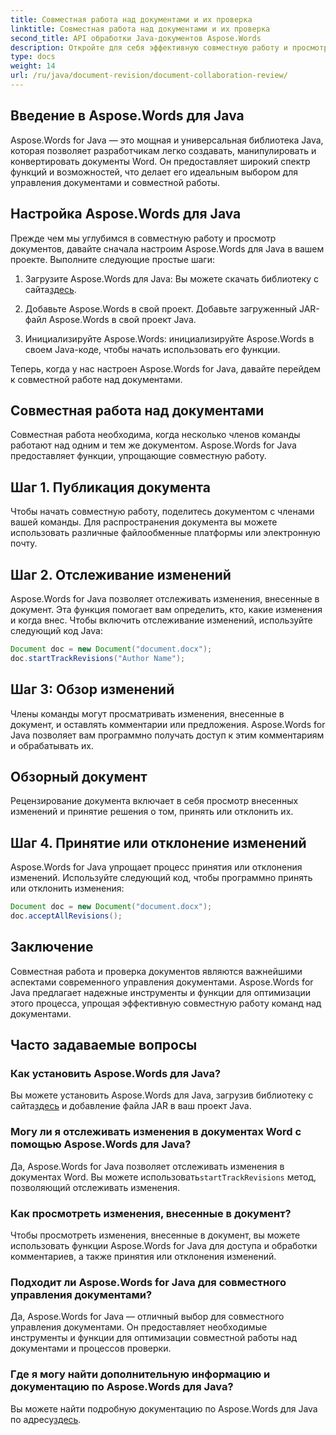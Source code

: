 ```yaml
---
title: Совместная работа над документами и их проверка
linktitle: Совместная работа над документами и их проверка
second_title: API обработки Java-документов Aspose.Words
description: Откройте для себя эффективную совместную работу и просмотр документов с помощью Aspose.Words для Java. Узнайте, как отслеживать изменения, обмениваться документами и оптимизировать рабочий процесс.
type: docs
weight: 14
url: /ru/java/document-revision/document-collaboration-review/
---
```


## Введение в Aspose.Words для Java

Aspose.Words for Java — это мощная и универсальная библиотека Java, которая позволяет разработчикам легко создавать, манипулировать и конвертировать документы Word. Он предоставляет широкий спектр функций и возможностей, что делает его идеальным выбором для управления документами и совместной работы.

## Настройка Aspose.Words для Java

Прежде чем мы углубимся в совместную работу и просмотр документов, давайте сначала настроим Aspose.Words для Java в вашем проекте. Выполните следующие простые шаги:

1.  Загрузите Aspose.Words для Java: Вы можете скачать библиотеку с сайта[здесь](https://releases.aspose.com/words/java/).

2. Добавьте Aspose.Words в свой проект. Добавьте загруженный JAR-файл Aspose.Words в свой проект Java.

3. Инициализируйте Aspose.Words: инициализируйте Aspose.Words в своем Java-коде, чтобы начать использовать его функции.

Теперь, когда у нас настроен Aspose.Words for Java, давайте перейдем к совместной работе над документами.

## Совместная работа над документами

Совместная работа необходима, когда несколько членов команды работают над одним и тем же документом. Aspose.Words for Java предоставляет функции, упрощающие совместную работу.

## Шаг 1. Публикация документа

Чтобы начать совместную работу, поделитесь документом с членами вашей команды. Для распространения документа вы можете использовать различные файлообменные платформы или электронную почту.

## Шаг 2. Отслеживание изменений

Aspose.Words for Java позволяет отслеживать изменения, внесенные в документ. Эта функция помогает вам определить, кто, какие изменения и когда внес. Чтобы включить отслеживание изменений, используйте следующий код Java:

```java
Document doc = new Document("document.docx");
doc.startTrackRevisions("Author Name");
```

## Шаг 3: Обзор изменений

Члены команды могут просматривать изменения, внесенные в документ, и оставлять комментарии или предложения. Aspose.Words for Java позволяет вам программно получать доступ к этим комментариям и обрабатывать их.

## Обзорный документ

Рецензирование документа включает в себя просмотр внесенных изменений и принятие решения о том, принять или отклонить их.

## Шаг 4. Принятие или отклонение изменений

Aspose.Words for Java упрощает процесс принятия или отклонения изменений. Используйте следующий код, чтобы программно принять или отклонить изменения:

```java
Document doc = new Document("document.docx");
doc.acceptAllRevisions();
```

## Заключение

Совместная работа и проверка документов являются важнейшими аспектами современного управления документами. Aspose.Words for Java предлагает надежные инструменты и функции для оптимизации этого процесса, упрощая эффективную совместную работу команд над документами.

## Часто задаваемые вопросы

### Как установить Aspose.Words для Java?

 Вы можете установить Aspose.Words для Java, загрузив библиотеку с сайта[здесь](https://releases.aspose.com/words/java/) и добавление файла JAR в ваш проект Java.

### Могу ли я отслеживать изменения в документах Word с помощью Aspose.Words для Java?

Да, Aspose.Words for Java позволяет отслеживать изменения в документах Word. Вы можете использовать`startTrackRevisions` метод, позволяющий отслеживать изменения.

### Как просмотреть изменения, внесенные в документ?

Чтобы просмотреть изменения, внесенные в документ, вы можете использовать функции Aspose.Words for Java для доступа и обработки комментариев, а также принятия или отклонения изменений.

### Подходит ли Aspose.Words for Java для совместного управления документами?

Да, Aspose.Words for Java — отличный выбор для совместного управления документами. Он предоставляет необходимые инструменты и функции для оптимизации совместной работы над документами и процессов проверки.

### Где я могу найти дополнительную информацию и документацию по Aspose.Words для Java?

Вы можете найти подробную документацию по Aspose.Words для Java по адресу[здесь](https://reference.aspose.com/words/java/).